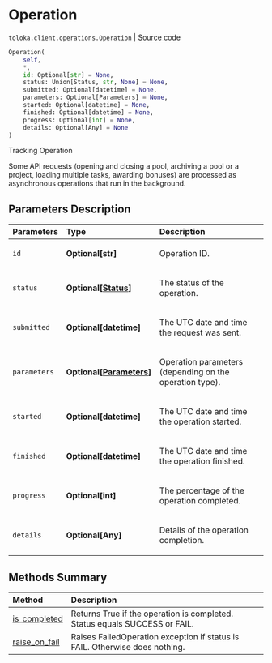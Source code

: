 # Operation
`toloka.client.operations.Operation` | [Source code](https://github.com/Toloka/toloka-kit/blob/v0.1.26/src/client/operations.py#L50)

```python
Operation(
    self,
    *,
    id: Optional[str] = None,
    status: Union[Status, str, None] = None,
    submitted: Optional[datetime] = None,
    parameters: Optional[Parameters] = None,
    started: Optional[datetime] = None,
    finished: Optional[datetime] = None,
    progress: Optional[int] = None,
    details: Optional[Any] = None
)
```

Tracking Operation


Some API requests (opening and closing a pool, archiving a pool or a project, loading multiple tasks,
awarding bonuses) are processed as asynchronous operations that run in the background.

## Parameters Description

| Parameters | Type | Description |
| :----------| :----| :-----------|
`id`|**Optional\[str\]**|<p>Operation ID.</p>
`status`|**Optional\[[Status](toloka.client.operations.Operation.Status.md)\]**|<p>The status of the operation.</p>
`submitted`|**Optional\[datetime\]**|<p>The UTC date and time the request was sent.</p>
`parameters`|**Optional\[[Parameters](toloka.client.operations.Operation.Parameters.md)\]**|<p>Operation parameters (depending on the operation type).</p>
`started`|**Optional\[datetime\]**|<p>The UTC date and time the operation started.</p>
`finished`|**Optional\[datetime\]**|<p>The UTC date and time the operation finished.</p>
`progress`|**Optional\[int\]**|<p>The percentage of the operation completed.</p>
`details`|**Optional\[Any\]**|<p>Details of the operation completion.</p>
## Methods Summary

| Method | Description |
| :------| :-----------|
[is_completed](toloka.client.operations.Operation.is_completed.md)| Returns True if the operation is completed. Status equals SUCCESS or FAIL.
[raise_on_fail](toloka.client.operations.Operation.raise_on_fail.md)| Raises FailedOperation exception if status is FAIL. Otherwise does nothing.
